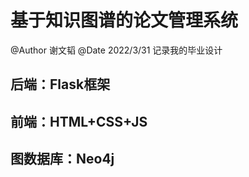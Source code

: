 # 基于知识图谱的论文管理系统

@Author 谢文韬 @Date 2022/3/31 记录我的毕业设计

## 后端：Flask框架

## 前端：HTML+CSS+JS

## 图数据库：Neo4j